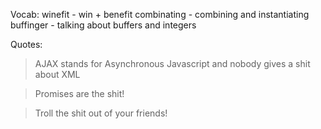 Vocab:
winefit - win + benefit
combinating - combining and instantiating
buffinger - talking about buffers and integers

Quotes:
> AJAX stands for Asynchronous Javascript and nobody gives a shit about XML

> Promises are the shit!

> Troll the shit out of your friends!

